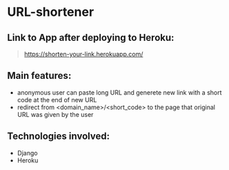 # URL-shortener

## Link to App after deploying to Heroku:
> https://shorten-your-link.herokuapp.com/

## Main features:
- anonymous user can paste long URL and generete new link with a short code at the end of new URL
- redirect from <domain_name>/<short_code> to the page that original URL was given by the user

## Technologies involved:
- Django
- Heroku
